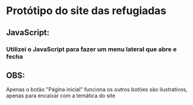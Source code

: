 # Protótipo do site das refugiadas
## JavaScript:
### Utilizei o JavaScript para fazer um menu lateral que abre e fecha 
## OBS:
Apenas o botão "Página inicial" funciona os outros botões são ilustrativos, apenas para encaixar com a temática do site
